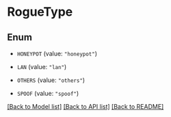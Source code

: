 # RogueType

## Enum


* `HONEYPOT` (value: `"honeypot"`)

* `LAN` (value: `"lan"`)

* `OTHERS` (value: `"others"`)

* `SPOOF` (value: `"spoof"`)


[[Back to Model list]](../README.md#documentation-for-models) [[Back to API list]](../README.md#documentation-for-api-endpoints) [[Back to README]](../README.md)


